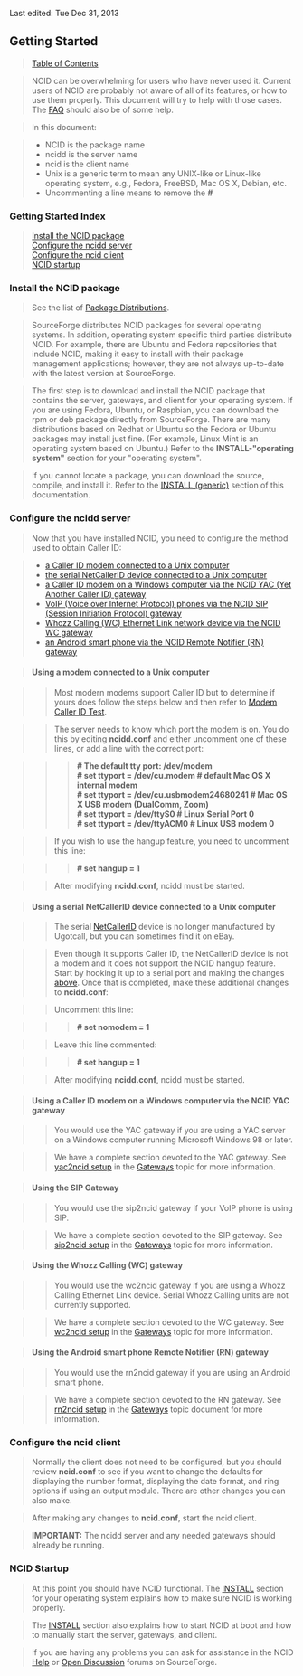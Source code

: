 Last edited: Tue Dec 31, 2013

## <a name="getstarted_top"></a>Getting Started

> [Table of Contents](#doc_top)

> NCID can be overwhelming for users who have never used it. 
  Current users of NCID are probably not aware of all of its features, 
  or how to use them properly. This document will try to help with 
  those cases.  The [FAQ](#faq_top) should also be of some help.

> In this document:

> - NCID is the package name
> - ncidd is the server name  
> - ncid is the client name
> - Unix is a generic term to mean any UNIX-like or Linux-like
    operating system, e.g., Fedora, FreeBSD, Mac OS X, Debian, etc.
> - Uncommenting a line means to remove the **#**

### Getting Started Index

> [Install the NCID package](#getstarted_pkg)  
> [Configure the ncidd server](#getstarted_cs)  
> [Configure the ncid client](#getstarted_cc)  
> [NCID startup](#getstarted_ns)

### <a name="getstarted_pkg"></a>Install the NCID package

> See the list of 
  [Package Distributions](http://ncid.sourceforge.net/#Distributions).

> SourceForge distributes NCID packages for several operating systems.
  In addition, operating system specific third parties distribute NCID.
  For example, there are Ubuntu and Fedora repositories that include NCID,
  making it easy to install with their package management applications; 
  however, they are not always up-to-date with the latest version at
  SourceForge.

> The first step is to download and install the NCID package that contains
  the server, gateways, and client for your operating system.  If you are
  using Fedora, Ubuntu, or Raspbian, you can download the rpm or deb package 
  directly from SourceForge. There are many distributions based on Redhat or
  Ubuntu so the Fedora or Ubuntu packages may install just fine. (For example,
  Linux Mint is an operating system based on Ubuntu.) Refer to the 
  **INSTALL-"operating system"** section for your "operating system".

> If you cannot locate a package, you can download the source, compile,
  and install it.  Refer to the [INSTALL (generic)](#instl_generic_top) section
  of this documentation.

### <a name="getstarted_cs"></a>Configure the ncidd server

> Now that you have installed NCID, you need to configure the method used
  to obtain Caller ID:
  
  > - [a Caller ID modem connected to a Unix computer](#getstarted_modem)
  > - [the serial NetCallerID device connected to a Unix computer](#getstarted_netc)
  > - [a Caller ID modem on a Windows computer via the NCID YAC 
      (Yet Another Caller ID) gateway](#getstarted_yac)
  > - [VoIP (Voice over Internet Protocol) phones via the NCID SIP 
      (Session Initiation Protocol) gateway](#getstarted_sip)
  > - [Whozz Calling (WC) Ethernet Link network device via the NCID WC 
      gateway](#getstarted_wc)
  > - [an Android smart phone via the NCID Remote Notifier (RN) gateway](#getstarted_rn)
  
  
> ####  <a name="getstarted_modem"></a> **Using a modem connected to a Unix computer**

>> Most modern modems support Caller ID but to determine if yours does follow
   the steps below and then refer to [Modem Caller ID Test](#modems_test).

>> The server needs to know which port the modem is on.  You do this
   by editing **ncidd.conf** and either uncomment one of these lines, 
   or add a line with the correct port:

>>> **# The default tty port: /dev/modem**  
    **# set ttyport = /dev/cu.modem # default Mac OS X internal modem**  
    **# set ttyport = /dev/cu.usbmodem24680241 # Mac OS X USB 
        modem (DualComm, Zoom)**  
    **# set ttyport = /dev/ttyS0 # Linux Serial Port 0**  
    **# set ttyport = /dev/ttyACM0 # Linux USB modem 0**

>> If you wish to use the hangup feature, you need to uncomment this line:

>>> **# set hangup = 1**

>> After modifying **ncidd.conf**, ncidd must be started.

> ####  <a name="getstarted_netc"></a> **Using a serial NetCallerID device connected to a Unix computer**

>> The serial 
   [NetCallerID](http://bedford.nyws.com/BI.asp?Page=CBG/BI/Feb2002/eye.htm#2)
   device is no longer manufactured by Ugotcall, but you can sometimes find 
   it on eBay.

>> Even though it supports Caller ID, the NetCallerID device is not a modem
   and it does not support the NCID hangup feature. Start by hooking it
   up to a serial port and making the changes [above](#getstarted_modem). Once that is completed, 
   make these additional changes to **ncidd.conf**:

>> Uncomment this line:

>>> **# set nomodem = 1**

>> Leave this line commented:

>>> **# set hangup = 1**

>> After modifying **ncidd.conf**, ncidd must be started.

> ####  <a name="getstarted_yac"></a> **Using a Caller ID modem on a Windows computer via the NCID YAC gateway**

>> You would use the YAC gateway if you are using a YAC server on a
   Windows computer running Microsoft Windows 98 or later.

>> We have a complete section devoted to the YAC gateway. See
   [yac2ncid setup](#gateways_yac)
   in the [Gateways](#gateways_top) topic for more information.

> ####  <a name="getstarted_sip"></a> **Using the SIP Gateway**

>> You would use the sip2ncid gateway if your VoIP phone is using SIP.

>> We have a complete section devoted to the SIP gateway. See
   [sip2ncid setup](#gateways_sip)
   in the [Gateways](#gateways_top) topic for more information.

> ####  <a name="getstarted_wc"></a> **Using the Whozz Calling (WC) gateway**

>> You would use the wc2ncid gateway if you are using a Whozz 
   Calling Ethernet Link device. Serial Whozz Calling units are not
   currently supported.

>> We have a complete section devoted to the WC gateway. See
   [wc2ncid setup](#gateways_wc)
   in the [Gateways](#gateways_top) topic for more information.

> ####  <a name="getstarted_rn"></a> **Using the Android smart phone Remote Notifier (RN) gateway**

>> You would use the rn2ncid gateway if you are using an Android smart phone.

>> We have a complete section devoted to the RN gateway. See
   [rn2ncid setup](#gateways_rn) 
   in the [Gateways](#gateways_top) topic document for more information.

### <a name="getstarted_cc"></a>Configure the ncid client

> Normally the client does not need to be configured, but
  you should review **ncid.conf** to see if you want to change 
  the defaults for displaying the number format, displaying the 
  date format, and ring options if using an output module. There 
  are other changes you can also make.

> After making any changes to **ncid.conf**, start the ncid client.

> **IMPORTANT:** The ncidd server and any needed gateways should
   already be running.

### <a name="getstarted_ns"></a>NCID Startup

> At this point you should have NCID functional. The [INSTALL](#instl_generic_top)
  section for your operating system explains how to make sure NCID is 
  working properly.

> The [INSTALL](#instl_generic_top) section also explains how to start NCID at boot
  and how to manually start the server, gateways, and client.

> If you are having any problems you can ask for assistance in the NCID
  [Help](http://sourceforge.net/p/ncid/discussion/275237/) or
  [Open Discussion](http://sourceforge.net/p/ncid/discussion/275236/) 
  forums on SourceForge.
